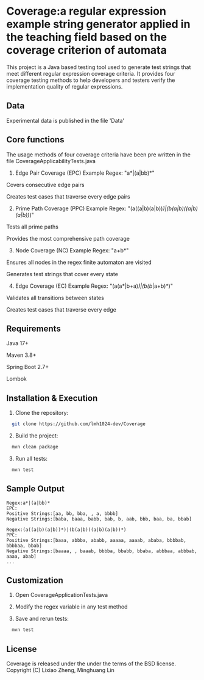 
# Coverage:a regular expression example string generator applied in the teaching field based on the coverage criterion of automata

This project is a Java based testing tool used to generate test strings that meet different regular expression coverage criteria. It provides four coverage testing methods to help developers and testers verify the implementation quality of regular expressions.

## Data
Experimental data is published in the file 'Data'
## Core functions
The usage methods of four coverage criteria have been pre written in the file CoverageApplicabilityTests.java


1. Edge Pair Coverage (EPC)
Example Regex: "a*|(a|bb)*"

Covers consecutive edge pairs

Creates test cases that traverse every edge pairs

2. Prime Path Coverage (PPC)
Example Regex: "(a((a|b)(a|b))*)|(b(a|b)((a|b)(a|b))*)"

Tests all prime paths

Provides the most comprehensive path coverage

3. Node Coverage (NC)
Example Regex: "a+b*"

Ensures all nodes in the regex finite automaton are visited

Generates test strings that cover every state

4. Edge Coverage (EC)
Example Regex: "(a(a*|b+a)*)|(b(b*|a+b)*)"

Validates all transitions between states

Creates test cases that traverse every edge

## Requirements
Java 17+

Maven 3.8+

Spring Boot 2.7+

Lombok

## Installation & Execution
1. Clone the repository:
```bash
  git clone https://github.com/lmh1024-dev/Coverage
```

2. Build the project:
```bash
  mvn clean package
```

3. Run all tests:
```bash
  mvn test
```

## Sample Output
```text
Regex:a*|(a|bb)*
EPC:
Positive Strings:[aa, bb, bba, , a, bbbb]
Negative Strings:[baba, baaa, babb, bab, b, aab, bbb, baa, ba, bbab]

Regex:(a((a|b)(a|b))*)|(b(a|b)((a|b)(a|b))*)
PPC:
Positive Strings:[baaa, abbba, ababb, aaaaa, aaaab, ababa, bbbbab, bbbbaa, bbab]
Negative Strings:[baaaa, , baaab, bbbba, bbabb, bbaba, abbbaa, abbbab, aaaa, abab]
...
```

## Customization

1. Open CoverageApplicationTests.java

2. Modify the regex variable in any test method

3. Save and rerun tests:
```bash
  mvn test
```
## License
Coverage is released under the under the terms of the BSD license. Copyright (C) Lixiao Zheng, Minghuang Lin
